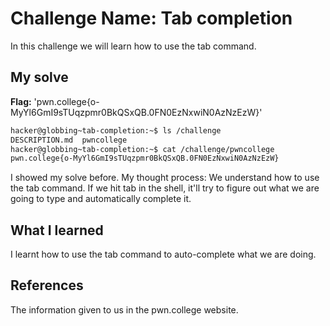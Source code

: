 # Challenge Name: Tab completion
In this challenge we will learn how to use the tab command.
## My solve
**Flag:** 'pwn.college{o-MyYl6GmI9sTUqzpmr0BkQSxQB.0FN0EzNxwiN0AzNzEzW}'
```bash
hacker@globbing~tab-completion:~$ ls /challenge
DESCRIPTION.md  pwncollege​
hacker@globbing~tab-completion:~$ cat /challenge/pwncollege​
pwn.college{o-MyYl6GmI9sTUqzpmr0BkQSxQB.0FN0EzNxwiN0AzNzEzW}
```

I showed my solve before.
My thought process: We understand how to use the tab command.
If we hit tab in the shell, it'll try to figure out what we are going to type and automatically complete it.

## What I learned
I learnt how to use the tab command to auto-complete what we are doing.
## References
The information given to us in the pwn.college website.
